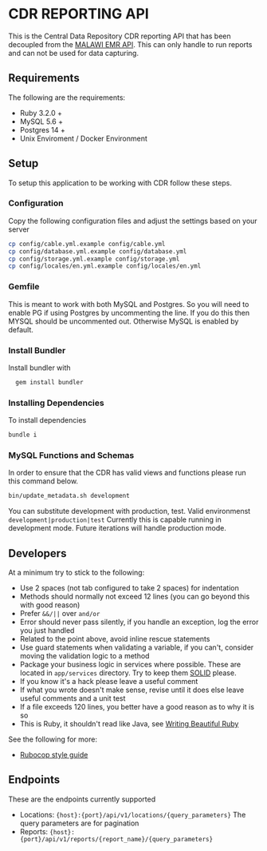 # CDR REPORTING API
This is the Central Data Repository CDR reporting API that has been decoupled from the [MALAWI EMR API](https://github.com/HISMalawi/BHT-EMR-API). This can only handle to run reports and can not be used for data capturing.

## Requirements
The following are the requirements:
* Ruby 3.2.0 +
* MySQL 5.6 +
* Postgres 14 +
* Unix Enviroment / Docker Environment

## Setup
To setup this application to be working with CDR follow these steps.

### Configuration
Copy the following configuration files and adjust the settings based on your server

```bash
cp config/cable.yml.example config/cable.yml
cp config/database.yml.example config/database.yml
cp config/storage.yml.example config/storage.yml
cp config/locales/en.yml.example config/locales/en.yml
```

### Gemfile
This is meant to work with both MySQL and Postgres. So you will need to enable PG if using Postgres by uncommenting the line. If you do this then MYSQL should be uncommented out. Otherwise MySQL is enabled by default.

### Install Bundler
Install bundler with

```bash
  gem install bundler
```

### Installing Dependencies
To install dependencies
```bash
bundle i
```

### MySQL Functions and Schemas
In order to ensure that the CDR has valid views and functions please run this command below. 
```bash
bin/update_metadata.sh development
```
You can substitute development with production, test. Valid environmenst ```development|production|test```
Currently this is capable running in development mode. Future iterations will handle production mode.

## Developers
At a minimum try to stick to the following:

- Use 2 spaces (not tab configured to take 2 spaces) for indentation
- Methods should normally not exceed 12 lines (you can go beyond this with good reason)
- Prefer `&&/||` over `and/or`
- Error should never pass silently, if you handle an exception, log the error you just handled
- Related to the point above, avoid inline rescue statements
- Use guard statements when validating a variable, if you can't, consider moving the validation logic to a method
- Package your business logic in services where possible. These are located in `app/services` directory.
  Try to keep them [SOLID](https://en.wikipedia.org/wiki/SOLID) please.
- If you know it's a hack please leave a useful comment
- If what you wrote doesn't make sense, revise until it does else leave useful comments and a unit test
- If a file exceeds 120 lines, you better have a good reason as to why it is so
- This is Ruby, it shouldn't read like Java, see [Writing Beautiful Ruby](https://medium.com/the-renaissance-developer/idiomatic-ruby-1b5fa1445098)

See the following for more:

- [Rubocop style guide](https://github.com/rubocop-hq/ruby-style-guide)

## Endpoints
These are the endpoints currently supported
- Locations: ```{host}:{port}/api/v1/locations/{query_parameters}``` The query parameters are for pagination
- Reports: ```{host}:{port}/api/v1/reports/{report_name}/{query_parameters}```